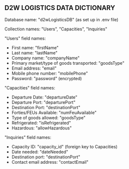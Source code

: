 D2W LOGISTICS DATA DICTIONARY
-----------------------------

Database name: "d2wLogisticsDB" (as set up in .env file)

Collection names: "Users", "Capacities", "Inquiries"

"Users" field names:
  - First name: "firstName"
  - Last name: "lastName"
  - Company name: "companyName"
  - Primary market/type of goods transported: "goodsType"
  - Email address: "email"
  - Mobile phone number: "mobilePhone"
  - Password: "password" (encrypted)

"Capacities" field names:
  - Departure Date: "departureDate"
  - Departure Port: "departurePort"
  - Destination Port: "destinationPort"
  - Forties/FEUs Available: "numFeuAvailable"
  - Type of goods allowed: "goodsType"
  - Refrigerated: "isRefrigerated"
  - Hazardous: "allowHazardous"

"Inquiries" field names:
  - Capacity ID: "capacity_id" (foreign key to Capacities)
  - Date needed: "dateNeeded"
  - Destination port: "destinationPort"
  - Contact email address: "contactEmail"
               
